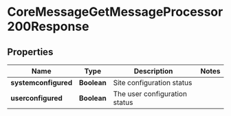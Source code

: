 

# CoreMessageGetMessageProcessor200Response


## Properties

| Name | Type | Description | Notes |
|------------ | ------------- | ------------- | -------------|
|**systemconfigured** | **Boolean** | Site configuration status |  |
|**userconfigured** | **Boolean** | The user configuration status |  |



